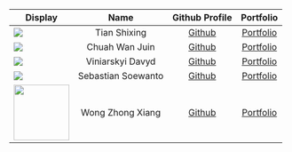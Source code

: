 | Display                                                                                                                                                                                                                                         |        Name        |                 Github Profile                 |                                             Portfolio                                              |
|-------------------------------------------------------------------------------------------------------------------------------------------------------------------------------------------------------------------------------------------------|:------------------:|:----------------------------------------------:|:--------------------------------------------------------------------------------------------------:|
| ![](https://via.placeholder.com/100.png?text=Photo)                                                                                                                                                                                             |    Tian Shixing    |      [Github](https://github.com/tsx0314)      |             [Portfolio](https://ay2223s2-cs2113-w13-3.github.io/tp/team/tsx0314.html)              |
| ![](https://via.placeholder.com/100.png?text=Photo)                                                                                                                                                                                             |   Chuah Wan Juin   |      [Github](https://github.com/wanjuin)      |    [Portfolio](https://ay2223s2-cs2113-w13-3.github.io/tp/team/wanjuin.html)     |
| ![](https://via.placeholder.com/100.png?text=Photo)                                                                                                                                                                                             |  Viniarskyi Davyd  |    [Github](https://github.com/DavidVin357)    |  [Portfolio](https://ay2223s2-cs2113-w13-3.github.io/tp/team/davidvin357.html)   |
| ![](https://via.placeholder.com/100.png?text=Photo)                                                                                                                                                                                             | Sebastian Soewanto | [Github](https://github.com/SebastianSoewanto) |                                  [Portfolio](/team/johnDoe.html)                                   |
| <img src = "https://is3-ssl.mzstatic.com/image/thumb/Purple116/v4/dc/6e/43/dc6e4316-4705-9f96-a4d5-6420d8a6b545/AppIcon-0-0-1x_U007emarketing-0-0-0-7-0-0-sRGB-0-0-0-GLES2_U002c0-512MB-85-220-0-0.png/512x512bb.jpg" width = 100 height = 100> |  Wong Zhong Xiang  |  [Github](https://github.com/ZhongXiangWong)   | [Portfolio](https://ay2223s2-cs2113-w13-3.github.io/tp/team/ZhongXiangWong.html) |
